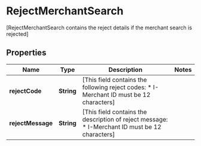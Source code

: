 

# RejectMerchantSearch

[RejectMerchantSearch contains the reject details if the merchant search is rejected]

## Properties

| Name | Type | Description | Notes |
|------------ | ------------- | ------------- | -------------|
|**rejectCode** | **String** | [This field contains the following reject codes: * I-Merchant ID must be 12 characters]  |  |
|**rejectMessage** | **String** | [This field contains the description of reject message: * I-Merchant ID must be 12 characters]  |  |



